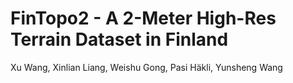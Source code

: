 # FinTopo2 - A 2-Meter High-Res Terrain Dataset in Finland
Xu Wang, Xinlian Liang, Weishu Gong, Pasi Häkli, Yunsheng Wang
